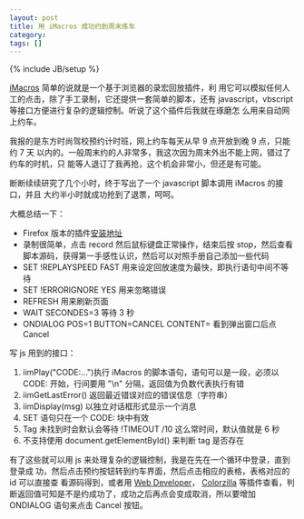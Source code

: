 ```yaml
---
layout: post
title: 用 iMacros 成功约到周末练车
category:
tags: []
---
```

{% include JB/setup %}

[iMacros](http://wiki.imacros.net) 简单的说就是一个基于浏览器的录宏回放插件，利
用它可以模拟任何人工的点击，除了手工录制，它还提供一套简单的脚本，还有
javascript，vbscript 等接口方便进行复杂的逻辑控制。听说了这个插件后我就在琢磨怎
么用来自动网上约车。

我报的是东方时尚驾校预约计时班，网上约车每天从早 9 点开放到晚 9 点，只能约 7 天
以内的。一般周末约的人非常多，我这次因为周末外出不能上网，错过了约车的时机，只
能等人退订了我再抢，这个机会非常小，但还是有可能。

断断续续研究了几个小时，终于写出了一个 javascript 脚本调用 iMacros 的接口，并且
大约半小时就成功抢到了退票，呵呵。

大概总结一下：

<ul>
<li>Firefox 版本的插件<a href="https://addons.mozilla.org/en-US/firefox/addon/3863">安装地址</a></li>
<li>录制很简单，点击 record 然后鼠标键盘正常操作，结束后按 stop，然后查看脚本源码，获得第一手感性认识，然后可以对照手册自己添加一些代码</li>
<li>SET !REPLAYSPEED FAST 用来设定回放速度为最快，即执行语句中间不等待</li>
<li>SET !ERRORIGNORE YES 用来忽略错误</li>
<li>REFRESH 用来刷新页面</li>
<li>WAIT SECONDES=3 等待 3 秒</li>
<li>ONDIALOG POS=1 BUTTON=CANCEL CONTENT= 看到弹出窗口后点 Cancel</li>
</ul>

写 js 用到的接口：

<ol>
<li>iimPlay("CODE:...")执行 iMacros 的脚本语句，语句可以是一段，必须以 CODE: 开始，行间要用 "\n" 分隔，返回值为负数代表执行有错</li>
<li>iimGetLastError() 返回最近错误对应的错误信息（字符串）</li>
<li>iimDisplay(msg) 以独立对话框形式显示一个消息</li>
<li>SET 语句只在一个 CODE: 块中有效</li>
<li>Tag 未找到时会默认会等待 !TIMEOUT /10 这么常时间，默认值就是 6 秒</li>
<li>不支持使用 document.getElementById() 来判断 tag 是否存在</li>
</ol>

有了这些就可以用 js 来处理复杂的逻辑控制，我是在先在一个循环中登录，直到登录成
功，然后点击预约按钮转到约车界面，然后点击相应的表格，表格对应的 id 可以直接查
看源码得到，或者用 <a href="https://addons.mozilla.org/en-US/firefox/addon/60">Web Developer</a>，
<a href="https://addons.mozilla.org/firefox/addon/271">Colorzilla</a>
等插件查看，判断返回值可知是不是约成功了，成功之后再点会变成取消，所以要增加
ONDIALOG 语句来点击 Cancel 按钮。
